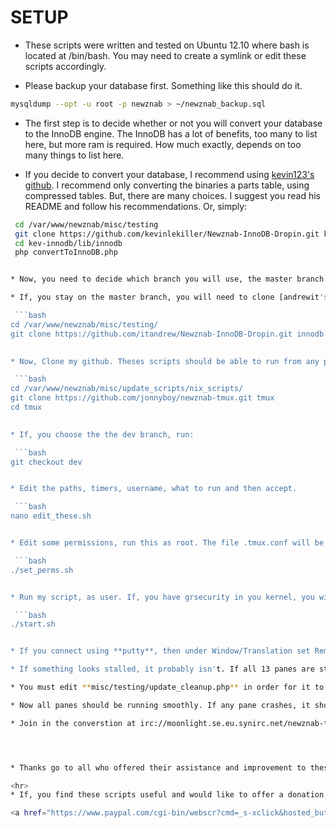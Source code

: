 # SETUP

 * These scripts were written and tested on Ubuntu 12.10 where bash is located at /bin/bash. You may need to create a symlink or edit these scripts accordingly.

 * Please backup your database first. Something like this should do it.
 
```bash
mysqldump --opt -u root -p newznab > ~/newznab_backup.sql
```


 * The first step is to decide whether or not you will convert your database to the InnoDB engine. The InnoDB has a lot of benefits, too many to list here, but more ram is required. How much exactly, depends on too many things to list here.

 * If you decide to convert your database, I recommend using [kevin123's github](https://github.com/kevinlekiller/Newznab-Barracuda.git). I recommend only converting the binaries a parts table, using compressed tables. But, there are many choices. I suggest you read his README and follow his recommendations. Or, simply:

 ```bash
  cd /var/www/newznab/misc/testing
  git clone https://github.com/kevinlekiller/Newznab-InnoDB-Dropin.git kev-innodb
  cd kev-innodb/lib/innodb
  php convertToInnoDB.php


 * Now, you need to decide which branch you will use, the master branch uses scripts written by andrewit and the dev branch uses scripts written by kevin123. If, you choose the dev branch, skip the next step.

 * If, you stay on the master branch, you will need to clone [andrewit's github](https://github.com/itandrew/Newznab-InnoDB-Dropin.git) and get his scripts.

  ```bash
cd /var/www/newznab/misc/testing/
git clone https://github.com/itandrew/Newznab-InnoDB-Dropin.git innodb
    

 * Now, Clone my github. Theses scripts should be able to run from any path, but this location is where I was asked to put it.

  ```bash
cd /var/www/newznab/misc/update_scripts/nix_scripts/
git clone https://github.com/jonnyboy/newznab-tmux.git tmux
cd tmux
    

 * If, you choose the the dev branch, run:

  ```bash
git checkout dev


 * Edit the paths, timers, username, what to run and then accept.

  ```bash
nano edit_these.sh


 * Edit some permissions, run this as root. The file .tmux.conf will be copied to the users home folder. If, when you run ./start.sh you see 0 nzb's and you are sure there are more than 0 left to import, verify the path to the nzb's in .tmux.conf in the home folder of the user.

  ```bash
./set_perms.sh


 * Run my script, as user. If, you have grsecurity in you kernel, you will need to run using sudo if you use nmon or bwm-ng.

  ```bash
./start.sh


 * If you connect using **putty**, then under Window/Translation set Remote character set to UTF-8.

 * If something looks stalled, it probably isn't. If all 13 panes are still there, it is most likely, as it should be.
 
 * You must edit **misc/testing/update_cleanup.php** in order for it to actually do something, and update_parsing is good for fixing a few releases everytime it runs, not a silver bullet though.

 * Now all panes should be running smoothly. If any pane crashes, it should remain open and return to the prompt. You should also be able to see the error that caused it to crash.

 * Join in the converstion at irc://moonlight.se.eu.synirc.net/newznab-tmux.




 * Thanks go to all who offered their assistance and improvement to these scripts, especially kevin123.

<hr>
 * If, you find these scripts useful and would like to offer a donation, they are greatly appreciated. Thank you

<a href="https://www.paypal.com/cgi-bin/webscr?cmd=_s-xclick&hosted_button_id=N4AJV5FHZDBFE"><img src="https://www.paypal.com/en_US/i/btn/btn_donateCC_LG.gif" alt="PayPal - The safer, easier way to pay online!" /></a><a href='http://www.pledgie.com/campaigns/18980'><img alt='Click here to lend your support to: Newznab-tmux and make a donation at www.pledgie.com !' src='http://www.pledgie.com/campaigns/18980.png?skin_name=chrome' border='0' /></a>

